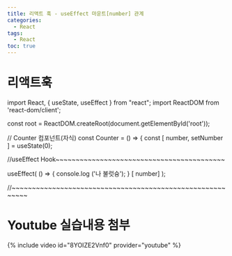 ```yaml
---
title: 리액트 훅 - useEffect 마운트[number] 관계
categories:
  - React
tags:
  - React
toc: true
---
```

# 리액트훅 

import React, { useState, useEffect } from "react";
import ReactDOM from 'react-dom/client';

const root = ReactDOM.createRoot(document.getElementById('root'));

// Counter 컴포넌트(자식)
const Counter = () => {
    const [ number, setNumber ] = useState(0);

//useEffect Hook~~~~~~~~~~~~~~~~~~~~~~~~~~~~~~~~~~~~~~~~~~

useEffect( () => {
   console.log ('나 불럿슝'); 
} [ number] );

//~~~~~~~~~~~~~~~~~~~~~~~~~~~~~~~~~~~~~~~~~~~~~~~~~~~~~~~~~~



# Youtube 실습내용 첨부
{% include video id="8YOIZE2Vnf0" provider="youtube" %}

